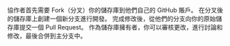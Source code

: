 協作者首先需要 Fork（分叉）你的儲存庫到他們自己的 GitHub 賬戶。
在分叉後的儲存庫上創建一個新分支進行開發。
完成修改後，從他們的分支向你的原始儲存庫提交一個 Pull Request。
作為儲存庫擁有者，你可以審核更改，進行討論和修改，最後合併到主分支中。
